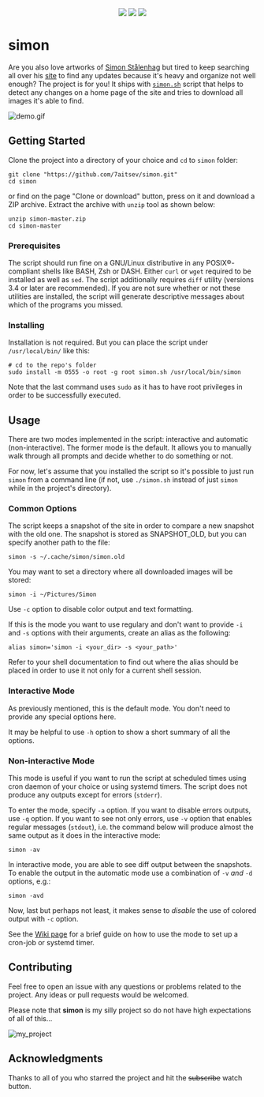 <div align='center'>
  <div>
    <img src="https://forthebadge.com/images/badges/for-you.svg"/> 
    <img src="https://forthebadge.com/images/badges/built-with-love.svg"/> 
    <img src="https://forthebadge.com/images/badges/uses-badges.svg"/>
  </div>
</div>

# simon

Are you also love artworks of [Simon Stålenhag][twitter] but tired to keep
searching all over his [site][] to find any updates because it's heavy and
organize not well enough? The project is for you! It ships with
[`simon.sh`](simon.sh) script that helps to detect any changes on a home
page of the site and tries to download all images it's able to find.

![demo.gif](https://user-images.githubusercontent.com/10958284/53495757-7a220280-3a98-11e9-8259-71c22bbe1b5a.gif)

[twitter]: https://twitter.com/simonstalenhag?lang=en
[site]: http://simonstalenhag.se

## Getting Started

Clone the project into a directory of your choice and `cd` to `simon` folder:

```shell
git clone "https://github.com/7aitsev/simon.git"
cd simon
```

or find on the page "Clone or download" button, press on it and download
a ZIP archive. Extract the archive with `unzip` tool as shown below:

```shell
unzip simon-master.zip
cd simon-master
```

### Prerequisites

The script should run fine on a GNU/Linux distributive in any POSIX®-compliant
shells like BASH, Zsh or DASH. Either `curl` or `wget` required to be
installed as well as `sed`. The script additionally requires `diff` utility
(versions 3.4 or later are recommended). If you are not sure whether or not
these utilities are installed, the script will generate descriptive messages
about which of the programs you missed.

### Installing

Installation is not required. But you can place the script under
`/usr/local/bin/` like this:

```shell
# cd to the repo's folder
sudo install -m 0555 -o root -g root simon.sh /usr/local/bin/simon
```

Note that the last command uses `sudo` as it has to have root privileges
in order to be successfully executed.

## Usage

There are two modes implemented in the script: interactive and
automatic (non-interactive). The former mode is the default. It allows you to
manually walk through all prompts and decide whether to do something or not.

For now, let's assume that you installed the script so it's possible to just
run `simon` from a command line (if not, use `./simon.sh` instead of just
`simon` while in the project's directory).

### Common Options

The script keeps a snapshot of the site in order to compare a new snapshot
with the old one. The snapshot is stored as SNAPSHOT_OLD, but you can
specify another path to the file:

```
simon -s ~/.cache/simon/simon.old
```

You may want to set a directory where all downloaded images will be stored:

```
simon -i ~/Pictures/Simon
```

Use `-c` option to disable color output and text formatting.

If this is the mode you want to use regulary and don't want to provide
`-i` and `-s` options with their arguments, create an alias as the following:

```shell
alias simon='simon -i <your_dir> -s <your_path>'
```

Refer to your shell documentation to find out where the alias should be
placed in order to use it not only for a current shell session.

### Interactive Mode

As previously mentioned, this is the default mode. You don't need to provide
any special options here.

It may be helpful to use `-h` option to show a short summary of all the
options.

### Non-interactive Mode

This mode is useful if you want to run the script at scheduled times using
cron daemon of your choice or using systemd timers. The script does not
produce any outputs except for errors (`stderr`).

To enter the mode, specify `-a` option. If you want to disable errors outputs,
use `-q` option. If you want to see not only errors, use `-v` option
that enables regular messages (`stdout`), i.e. the command below will produce
almost the same output as it does in the interactive mode:

```
simon -av
```

In interactive mode, you are able to see diff output between the snapshots. To
enable the output in the automatic mode use a combination of `-v` *and* `-d`
options, e.g.:

```
simon -avd
```

Now, last but perhaps not least, it makes sense to *disable* the use of
colored output with `-c` option.

See the [Wiki page][] for a brief guide on how to use the mode to set up a
cron-job or systemd timer.

[Wiki page]: https://github.com/7aitsev/simon/wiki/Set-up-the-Script-to-Run-Periodically

## Contributing

Feel free to open an issue with any questions or problems related to the
project. Any ideas or pull requests would be welcomed.

Please note that **simon** is my silly project so do not have high
expectations of all of this...

![my_project](https://user-images.githubusercontent.com/10958284/53481312-da06b200-3a74-11e9-8137-d333d534d516.jpg)

## Acknowledgments

Thanks to all of you who starred the project and hit the ~~subscribe~~ watch
button.
